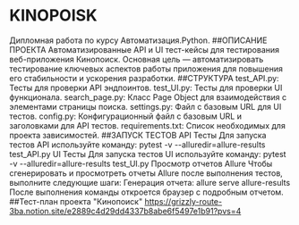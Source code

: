 # KINOPOISK
Дипломная работа по курсу Автоматизация.Python.
##ОПИСАНИЕ ПРОЕКТА
Автоматизированные API и UI тест-кейсы для тестирования веб-приложения Кинопоиск.
Основная цель — автоматизировать тестирование ключевых аспектов работы приложения для повышения его стабильности и ускорения разработки.
##СТРУКТУРА
test_API.py: Тесты для проверки API эндпоинтов. 
test_UI.py: Тесты для проверки UI функционала.
search_page.py: Класс Page Object для взаимодействия с элементами страницы поиска.
settings.py: Файл с базовым URL для UI тестов.
config.py: Конфигурационный файл с базовым URL и заголовками для API тестов. 
requirements.txt: Список необходимых для проекта зависимостей.
##ЗАПУСК ТЕСТОВ
API Тесты
Для запуска тестов API используйте команду: pytest -v --alluredir=allure-results test_API.py
UI Тесты
Для запуска тестов UI используйте команду: pytest -v --alluredir=allure-results test_UI.py
Просмотр отчетов Allure
Чтобы сгенерировать и просмотреть отчеты Allure после выполнения тестов, выполните следующие шаги:
Генерация отчета: allure serve allure-results
После выполнения команды откроется браузер с подробным отчетом.
##Тест-план проекта "Кинопоиск"
https://grizzly-route-3ba.notion.site/e2889c4d29dd4337b8abe6f5497e1b91?pvs=4

